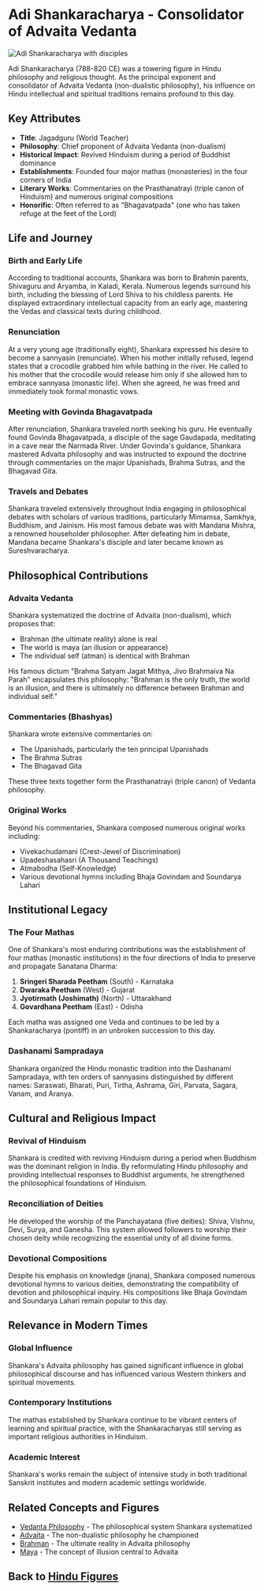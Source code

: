 # Adi Shankaracharya - Consolidator of Advaita Vedanta

![Adi Shankaracharya with disciples](shankaracharya.jpg)

Adi Shankaracharya (788-820 CE) was a towering figure in Hindu philosophy and religious thought. As the principal exponent and consolidator of Advaita Vedanta (non-dualistic philosophy), his influence on Hindu intellectual and spiritual traditions remains profound to this day.

## Key Attributes

- **Title**: Jagadguru (World Teacher)
- **Philosophy**: Chief proponent of Advaita Vedanta (non-dualism)
- **Historical Impact**: Revived Hinduism during a period of Buddhist dominance
- **Establishments**: Founded four major mathas (monasteries) in the four corners of India
- **Literary Works**: Commentaries on the Prasthanatrayi (triple canon of Hinduism) and numerous original compositions
- **Honorific**: Often referred to as "Bhagavatpada" (one who has taken refuge at the feet of the Lord)

## Life and Journey

### Birth and Early Life

According to traditional accounts, Shankara was born to Brahmin parents, Shivaguru and Aryamba, in Kaladi, Kerala. Numerous legends surround his birth, including the blessing of Lord Shiva to his childless parents. He displayed extraordinary intellectual capacity from an early age, mastering the Vedas and classical texts during childhood.

### Renunciation

At a very young age (traditionally eight), Shankara expressed his desire to become a sannyasin (renunciate). When his mother initially refused, legend states that a crocodile grabbed him while bathing in the river. He called to his mother that the crocodile would release him only if she allowed him to embrace sannyasa (monastic life). When she agreed, he was freed and immediately took formal monastic vows.

### Meeting with Govinda Bhagavatpada

After renunciation, Shankara traveled north seeking his guru. He eventually found Govinda Bhagavatpada, a disciple of the sage Gaudapada, meditating in a cave near the Narmada River. Under Govinda's guidance, Shankara mastered Advaita philosophy and was instructed to expound the doctrine through commentaries on the major Upanishads, Brahma Sutras, and the Bhagavad Gita.

### Travels and Debates

Shankara traveled extensively throughout India engaging in philosophical debates with scholars of various traditions, particularly Mimamsa, Samkhya, Buddhism, and Jainism. His most famous debate was with Mandana Mishra, a renowned householder philosopher. After defeating him in debate, Mandana became Shankara's disciple and later became known as Sureshvaracharya.

## Philosophical Contributions

### Advaita Vedanta

Shankara systematized the doctrine of Advaita (non-dualism), which proposes that:
- Brahman (the ultimate reality) alone is real
- The world is maya (an illusion or appearance)
- The individual self (atman) is identical with Brahman

His famous dictum "Brahma Satyam Jagat Mithya, Jivo Brahmaiva Na Parah" encapsulates this philosophy: "Brahman is the only truth, the world is an illusion, and there is ultimately no difference between Brahman and individual self."

### Commentaries (Bhashyas)

Shankara wrote extensive commentaries on:
- The Upanishads, particularly the ten principal Upanishads
- The Brahma Sutras
- The Bhagavad Gita

These three texts together form the Prasthanatrayi (triple canon) of Vedanta philosophy.

### Original Works

Beyond his commentaries, Shankara composed numerous original works including:
- Vivekachudamani (Crest-Jewel of Discrimination)
- Upadeshasahasri (A Thousand Teachings)
- Atmabodha (Self-Knowledge)
- Various devotional hymns including Bhaja Govindam and Soundarya Lahari

## Institutional Legacy

### The Four Mathas

One of Shankara's most enduring contributions was the establishment of four mathas (monastic institutions) in the four directions of India to preserve and propagate Sanatana Dharma:

1. **Sringeri Sharada Peetham** (South) - Karnataka
2. **Dwaraka Peetham** (West) - Gujarat
3. **Jyotirmath (Joshimath)** (North) - Uttarakhand
4. **Govardhana Peetham** (East) - Odisha

Each matha was assigned one Veda and continues to be led by a Shankaracharya (pontiff) in an unbroken succession to this day.

### Dashanami Sampradaya

Shankara organized the Hindu monastic tradition into the Dashanami Sampradaya, with ten orders of sannyasins distinguished by different names: Saraswati, Bharati, Puri, Tirtha, Ashrama, Giri, Parvata, Sagara, Vanam, and Aranya.

## Cultural and Religious Impact

### Revival of Hinduism

Shankara is credited with reviving Hinduism during a period when Buddhism was the dominant religion in India. By reformulating Hindu philosophy and providing intellectual responses to Buddhist arguments, he strengthened the philosophical foundations of Hinduism.

### Reconciliation of Deities

He developed the worship of the Panchayatana (five deities): Shiva, Vishnu, Devi, Surya, and Ganesha. This system allowed followers to worship their chosen deity while recognizing the essential unity of all divine forms.

### Devotional Compositions

Despite his emphasis on knowledge (jnana), Shankara composed numerous devotional hymns to various deities, demonstrating the compatibility of devotion and philosophical inquiry. His compositions like Bhaja Govindam and Soundarya Lahari remain popular to this day.

## Relevance in Modern Times

### Global Influence

Shankara's Advaita philosophy has gained significant influence in global philosophical discourse and has influenced various Western thinkers and spiritual movements.

### Contemporary Institutions

The mathas established by Shankara continue to be vibrant centers of learning and spiritual practice, with the Shankaracharyas still serving as important religious authorities in Hinduism.

### Academic Interest

Shankara's works remain the subject of intensive study in both traditional Sanskrit institutes and modern academic settings worldwide.

## Related Concepts and Figures

- [Vedanta Philosophy](../beliefs/vedanta.md) - The philosophical system Shankara systematized
- [Advaita](../beliefs/advaita.md) - The non-dualistic philosophy he championed
- [Brahman](../beliefs/brahman.md) - The ultimate reality in Advaita philosophy
- [Maya](../beliefs/maya.md) - The concept of illusion central to Advaita

## Back to [Hindu Figures](./README.md)
